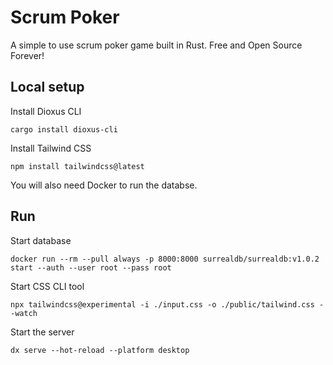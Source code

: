 # Scrum Poker
A simple to use scrum poker game built in Rust. Free and Open Source Forever!

## Local setup
Install Dioxus CLI
```shell
cargo install dioxus-cli
```
Install Tailwind CSS
```shell
npm install tailwindcss@latest
```
You will also need Docker to run the databse.

## Run
Start database
```shell
docker run --rm --pull always -p 8000:8000 surrealdb/surrealdb:v1.0.2 start --auth --user root --pass root
```

Start CSS CLI tool
```shell
npx tailwindcss@experimental -i ./input.css -o ./public/tailwind.css --watch
```

Start the server
```shell
dx serve --hot-reload --platform desktop
```
